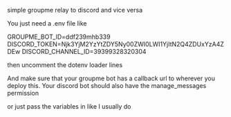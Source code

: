 simple groupme relay to discord and vice versa

You just need a .env file like

GROUPME_BOT_ID=ddf239mhb339
DISCORD_TOKEN=Njk3YjM2YzYtZDY5Ny00ZWI0LWI1YjItN2Q4ZDUxYzA4ZDEw
DISCORD_CHANNEL_ID=39399328320304

then uncomment the dotenv loader lines

And make sure that your groupme bot has a callback url to wherever you deploy this. Your discord bot should also have the manage_messages permission

or just pass the variables in like I usually do
